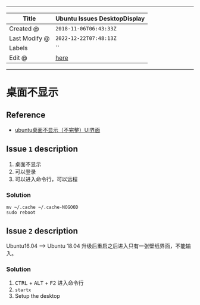 -----

| Title         | Ubuntu Issues DesktopDisplay                        |
| ------------- | --------------------------------------------------- |
| Created @     | `2018-11-06T06:43:33Z`                              |
| Last Modify @ | `2022-12-22T07:48:13Z`                              |
| Labels        | \`\`                                                |
| Edit @        | [here](https://github.com/junxnone/linux/issues/95) |

-----

# 桌面不显示

## Reference

  - [ubuntu桌面不显示（不完整）UI界面](https://blog.csdn.net/m0_37962554/article/details/79336744)

## Issue `1` description

1.  桌面不显示
2.  可以登录
3.  可以进入命令行，可以远程

### Solution

    mv ~/.cache ~/.cache-NOGOOD
    sudo reboot

## Issue `2` description

Ubuntu16.04 --\> Ubuntu 18.04 升级后重启之后进入只有一张壁纸界面，不能输入。

### Solution

1.  <kbd>CTRL</kbd> + <kbd>ALT</kbd> + <kbd>F2</kbd> 进入命令行
2.  `startx`
3.  Setup the desktop
